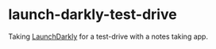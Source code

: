 # launch-darkly-test-drive
Taking [LaunchDarkly](https://docs.launchdarkly.com/home/getting-started/) for a test-drive with a notes taking app.
